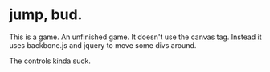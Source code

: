 # jump, bud.
This is a game. An unfinished game.
It doesn't use the canvas tag. Instead it uses backbone.js and jquery to move some divs around.

The controls kinda suck. 